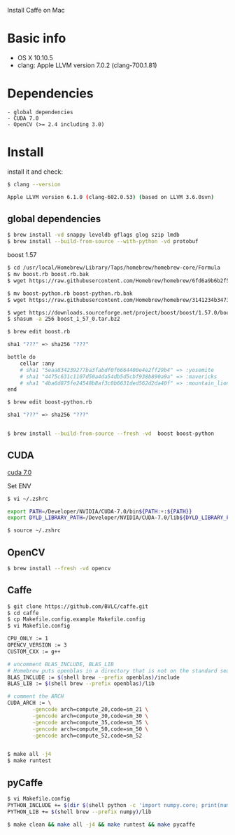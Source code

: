 Install Caffe on Mac 

# Basic info

- OS X 10.10.5
- clang: Apple LLVM version 7.0.2 (clang-700.1.81)

# Dependencies
    - global dependencies
    - CUDA 7.0
    - OpenCV (>= 2.4 including 3.0)

# Install

install it and check:
```sh
$ clang --version

Apple LLVM version 6.1.0 (clang-602.0.53) (based on LLVM 3.6.0svn)

```

## global dependencies
```sh
$ brew install -vd snappy leveldb gflags glog szip lmdb
$ brew install --build-from-source --with-python -vd protobuf
```

boost 1.57
```sh
$ cd /usr/local/Homebrew/Library/Taps/homebrew/homebrew-core/Formula
$ mv boost.rb boost.rb.bak
$ wget https://raw.githubusercontent.com/Homebrew/homebrew/6fd6a9b6b2f56139a44dd689d30b7168ac13effb/Library/Formula/boost.rb

$ mv boost-python.rb boost-python.rb.bak
$ wget https://raw.githubusercontent.com/Homebrew/homebrew/3141234b3473717e87f3958d4916fe0ada0baba9/Library/Formula/boost-python.rb

$ wget https://downloads.sourceforge.net/project/boost/boost/1.57.0/boost_1_57_0.tar.bz2
$ shasum -a 256 boost_1_57_0.tar.bz2

$ brew edit boost.rb

sha1 "???" => sha256 "???"

bottle do
    cellar :any
    # sha1 "5eaa834239277ba3fabdf0f6664400e4e2ff29b4" => :yosemite
    # sha1 "4475c631c1107d50a4da54db5d5cbf938b890a9a" => :mavericks
    # sha1 "4ba6d875fe24548b8af3c0b6631ded562d2da40f" => :mountain_lion
end

$ brew edit boost-python.rb

sha1 "???" => sha256 "???"


$ brew install --build-from-source --fresh -vd  boost boost-python
```

## CUDA
[cuda 7.0](https://developer.nvidia.com/cuda-toolkit-70)


Set ENV
```sh
$ vi ~/.zshrc

export PATH=/Developer/NVIDIA/CUDA-7.0/bin${PATH:+:${PATH}}
export DYLD_LIBRARY_PATH=/Developer/NVIDIA/CUDA-7.0/lib${DYLD_LIBRARY_PATH:+:${DYLD_LIBRARY_PATH}}

$ source ~/.zshrc
```

## OpenCV
```sh
$ brew install --fresh -vd opencv
```


## Caffe

```sh
$ git clone https://github.com/BVLC/caffe.git
$ cd caffe
$ cp Makefile.config.example Makefile.config
$ vi Makefile.config

CPU_ONLY := 1
OPENCV_VERSION := 3
CUSTOM_CXX := g++

# uncomment BLAS_INCLUDE, BLAS_LIB
# Homebrew puts openblas in a directory that is not on the standard search path
BLAS_INCLUDE := $(shell brew --prefix openblas)/include
BLAS_LIB := $(shell brew --prefix openblas)/lib

# comment the ARCH
CUDA_ARCH := \
		-gencode arch=compute_20,code=sm_21 \
		-gencode arch=compute_30,code=sm_30 \
		-gencode arch=compute_35,code=sm_35 \
		-gencode arch=compute_50,code=sm_50 \
		-gencode arch=compute_52,code=sm_52 


$ make all -j4
$ make runtest
```

## pyCaffe
```sh
$ vi Makefile.config
PYTHON_INCLUDE += $(dir $(shell python -c 'import numpy.core; print(numpy.core.__file__)'))/include
PYTHON_LIB += $(shell brew --prefix numpy)/lib

$ make clean && make all -j4 && make runtest && make pycaffe
```


